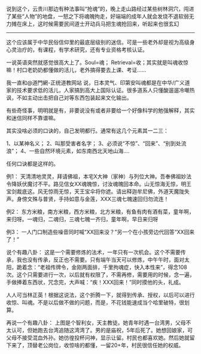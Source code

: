 说到这个，云贵川那边有种法事叫“抢魂”的，晚上走山路经过某些树林洞穴，闯进了某些“人物”的地盘，一怒之下将魂魄拘走，好端端的成年人就会发烧不退软弱无力摊在床上，这时候需要民间道士开动兵马把生魂抢回来，听起来也很玄幻

----------------

这个应该属于中华民俗信仰里的最底层级别的迷信。可是一些老外却是视为高级身心灵治疗的，有课程，有学术研究，还有专业资格考核认证。 

一说英语突然就感觉很高大上了。Soul=魂； Retrieval=收；其实就是叫魂收惊嘛！村口老奶奶都懂做的活儿，老外搞得要去上课、考证……

我一直和@道門網-正统道教网站 说，日本灵气、印第安叫魂都是在中华/广义道家的技术要求低的活儿，人家搞到高大上国际认证。很多道系人只懂酸遛遛冷嘲热讽，不如主动出击把自己对等东西包装起来文化输出。

有些奇怪事，明明就是有，非要说没有或者非要给一个好像科学的勉强解释，其实和迷信同样不靠谱嘛。

其实没啥必须的口诀的，自己发明都行。通常有这几个元素其一二三：

1、以某神名义；
2、叫那受害者名字；
3、必须说“不惊”、“回来”、“别到处流浪”；
4、一些自然环境元素，如东南西北天地山海....

任何口诀都是这样的。

例1：
天清清地灵灵，拜请佛祖，本宅X大神（家神）与列位大神。吾奉佛祖妙法令降妖伏魔讨不平。路见信女XX魂魄惊，讨汝魂魄回本命。山无惊海无惊，明王宝剑裁底这。风无惊雨无惊，天王宝伞将你遮。请出释迦牟尼佛，外道天魔陇失声。身傍文殊与普贤，手持如意与金莲，XXX三魂七魄速回归勿流连！

例2：
东方米粮，南方米粮，西方米粮，北方米粮，有鱼有肉有酒有菜，童年啊，来归呀。一魂归，二魂归，三魂七魄一齐归，童年啊，早日来归呀 

例3：
一人门口制造些噪音同时喊“XX回来没？”另一个在小孩旁边代回答“XX回来了！”

说个有趣八卦：
这是一个需要修炼的法术，一年只有一次机会。这个不需要传承，我也没有传承，反正也不需要。只有端午当天可以修炼，中午午时，面对太阳，跪着念：“老祖传牌令，金刚两面排，千里拘魂症，快入本性来”，得念108次。这个只需要进行一次，以后就有权限了，不需再修，需要用的时候，念一遍，手做捧着东西状，咒念完，大声喊：“疾！XXX回来！”同时摸他的头，礼成。

人人可当林正英！根据这说法，这个折腾一下，就得到传承、授权，以后可以进行收惊、叫魂。不是以后做不做的问题，而是，不花钱能速成当个哈里破特，很划算。

再说一个有趣八卦：
上图是个智利女，天主教徒。她青年时遇一台湾男，父母不太认可，但她跑去台湾追随这湾湾了。男的是庙祝，5年后死了。她想回娘家，可父母不接受混血外孙。她彷徨投杯问神，显示让留。村民也都喜欢她。然后她就留下来了，顶替老公岗位，收惊啥的都懂，一留20+年，村民很信任她的权威。
